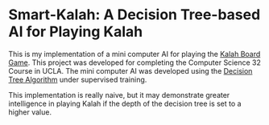 # Smart-Kalah: A Decision Tree-based AI for Playing Kalah
This is my implementation of a mini computer AI for playing the [Kalah Board Game](https://en.wikipedia.org/wiki/Kalah).
This project was developed for completing the Computer Science 32 Course in UCLA.
The mini computer AI was developed using the [Decision Tree Algorithm](https://en.wikipedia.org/wiki/Decision_tree) under supervised training. 

This implementation is really naive, but it may demonstrate greater intelligence in playing Kalah if the depth of the decision tree is set to a higher value.

